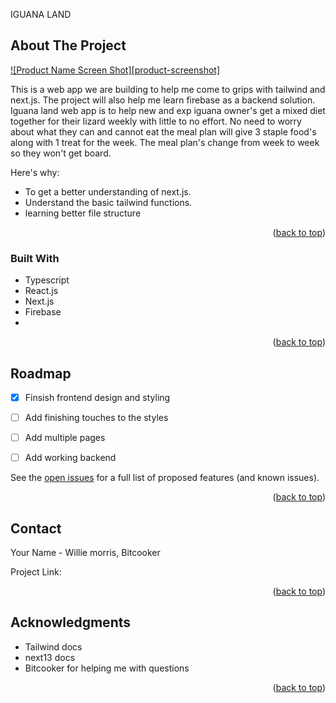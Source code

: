 
<a name="readme-top">IGUANA LAND</a>




<!-- ABOUT THE PROJECT -->
## About The Project

[![Product Name Screen Shot][product-screenshot]](https://example.com)

This is a web app we are building to help me come to grips with tailwind and next.js. The project will also help me learn firebase as a backend solution.
Iguana land web app is to help new and exp iguana owner's get a mixed diet together for their lizard weekly with little to no effort.
No need to worry about what they can and cannot eat the meal plan will give 3 staple food's along with 1 treat for the week. The meal plan's
change from week to week so they won't get board.

Here's why:
* To get a better understanding of next.js.
* Understand the basic tailwind functions.
* learning better file structure

<p align="right">(<a href="#readme-top">back to top</a>)</p>



### Built With


* Typescript
* React.js
* Next.js
* Firebase
*  

<p align="right">(<a href="#readme-top">back to top</a>)</p>


<!-- ROADMAP -->
## Roadmap

- [x] Finsish frontend design and styling
- [ ] Add finishing touches to the styles
- [ ] Add multiple pages
- [ ] Add working backend


See the [open issues](https://github.com/othneildrew/Best-README-Template/issues) for a full list of proposed features (and known issues).

<p align="right">(<a href="#readme-top">back to top</a>)</p>


<!-- CONTACT -->
## Contact

Your Name - Willie morris, Bitcooker

Project Link:

<p align="right">(<a href="#readme-top">back to top</a>)</p>



<!-- ACKNOWLEDGMENTS -->
## Acknowledgments

* Tailwind docs
* next13 docs
* Bitcooker for helping me with questions

<p align="right">(<a href="#readme-top">back to top</a>)</p>

